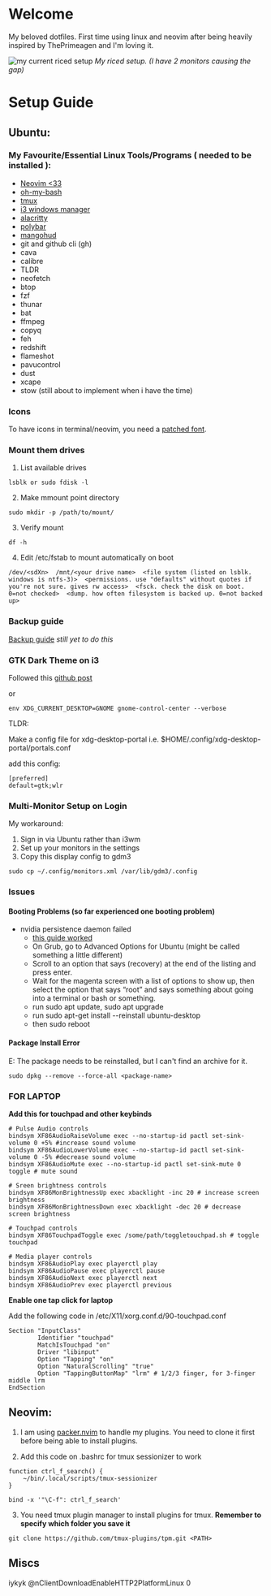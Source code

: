 # Welcome

My beloved dotfiles. First time using linux and neovim after being heavily inspired by ThePrimeagen and I'm loving it.

![my current riced setup](rice.jpeg)
*My riced setup. (I have 2 monitors causing the gap)* 

# Setup Guide

## Ubuntu:

### My Favourite/Essential Linux Tools/Programs ( needed to be installed ):

- [Neovim <33](https://github.com/neovim/neovim/blob/master/INSTALL.md)
- [oh-my-bash](https://github.com/ohmybash/oh-my-bash)
- [tmux](https://github.com/tmux/tmux/wiki/Installing)
- [i3 windows manager](https://i3wm.org/)
- [alacritty](https://github.com/alacritty/alacritty?tab=readme-ov-file)
- [polybar](https://github.com/polybar/polybar/wiki/Configuration)
- [mangohud](https://github.com/flightlessmango/MangoHud)
- git and github cli (gh)
- cava
- calibre
- TLDR
- neofetch
- btop
- fzf
- thunar
- bat
- ffmpeg
- copyq
- feh
- redshift
- flameshot
- pavucontrol
- dust
- xcape
- stow (still about to implement when i have the time)

### Icons 

To have icons in terminal/neovim, you need a [patched font](https://www.nerdfonts.com/font-downloads).
   
### Mount them drives

1. List available drives
```
lsblk or sudo fdisk -l
```

2. Make mmount point directory
```
sudo mkdir -p /path/to/mount/
```

3. Verify mount
```
df -h
```

4. Edit /etc/fstab to mount automatically on boot
```
/dev/<sdXn>  /mnt/<your drive name>  <file system (listed on lsblk. windows is ntfs-3)>  <permissions. use "defaults" without quotes if you're not sure. gives rw access>  <fsck. check the disk on boot. 0=not checked>  <dump. how often filesystem is backed up. 0=not backed up>
```

### Backup guide 

[Backup guide](https://ubuntuforums.org/showthread.php?t=35087)
*still yet to do this* 

### GTK Dark Theme on i3

Followed this [github post](https://github.com/i3/i3/discussions/5896#discussioncomment-8556941)

or

```
env XDG_CURRENT_DESKTOP=GNOME gnome-control-center --verbose
```

TLDR:

Make a config file for xdg-desktop-portal i.e. $HOME/.config/xdg-desktop-portal/portals.conf

add this config:
```
[preferred]
default=gtk;wlr
```

### Multi-Monitor Setup on Login

My workaround:

1. Sign in via Ubuntu rather than i3wm
2. Set up your monitors in the settings
3. Copy this display config to gdm3
```
sudo cp ~/.config/monitors.xml /var/lib/gdm3/.config
```

### Issues

#### Booting Problems (so far experienced one booting problem) 

- nvidia persistence daemon failed
    - [this guide worked](https://community.frame.work/t/solved-ubuntu-wont-boot-hangs-when-displaying-logs/29148)
    - On Grub, go to Advanced Options for Ubuntu (might be called something a little different)
    - Scroll to an option that says (recovery) at the end of the listing and press enter.
    - Wait for the magenta screen with a list of options to show up, then select the option that says “root” and says something about going into a terminal or bash or something.
    - run sudo apt update, sudo apt upgrade
    - run sudo apt-get install --reinstall ubuntu-desktop
    - then sudo reboot

#### Package Install Error

E: The package <package-name> needs to be reinstalled, but I can't find an archive for it.
```
sudo dpkg --remove --force-all <package-name> 
```

### FOR LAPTOP

**Add this for touchpad and other keybinds**
```
# Pulse Audio controls
bindsym XF86AudioRaiseVolume exec --no-startup-id pactl set-sink-volume 0 +5% #increase sound volume
bindsym XF86AudioLowerVolume exec --no-startup-id pactl set-sink-volume 0 -5% #decrease sound volume
bindsym XF86AudioMute exec --no-startup-id pactl set-sink-mute 0 toggle # mute sound

# Sreen brightness controls
bindsym XF86MonBrightnessUp exec xbacklight -inc 20 # increase screen brightness
bindsym XF86MonBrightnessDown exec xbacklight -dec 20 # decrease screen brightness

# Touchpad controls
bindsym XF86TouchpadToggle exec /some/path/toggletouchpad.sh # toggle touchpad

# Media player controls
bindsym XF86AudioPlay exec playerctl play
bindsym XF86AudioPause exec playerctl pause
bindsym XF86AudioNext exec playerctl next
bindsym XF86AudioPrev exec playerctl previous
```
**Enable one tap click for laptop**

Add the following code in /etc/X11/xorg.conf.d/90-touchpad.conf
```
Section "InputClass"
        Identifier "touchpad"
        MatchIsTouchpad "on"
        Driver "libinput"
        Option "Tapping" "on"
        Option "NaturalScrolling" "true"
        Option "TappingButtonMap" "lrm" # 1/2/3 finger, for 3-finger middle lrm
EndSection
```

## Neovim:

1. I am using [packer.nvim](https://github.com/wbthomason/packer.nvim) to handle my plugins. You need to clone it first before being able to install plugins.

2. Add this code on .bashrc for tmux sessionizer to work
```bashrc
function ctrl_f_search() {
    ~/bin/.local/scripts/tmux-sessionizer
}

bind -x '"\C-f": ctrl_f_search'
```

3. You need tmux plugin manager to install plugins for tmux. **Remember to specify which folder you save it**
```
git clone https://github.com/tmux-plugins/tpm.git <PATH>  
```

## Miscs

iykyk @nClientDownloadEnableHTTP2PlatformLinux 0
